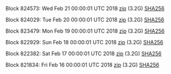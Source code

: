 Block 824573: Wed Feb 21 00:00:01 UTC 2018 [zip](https://dash-bootstrap.ams3.digitaloceanspaces.com/mainnet/2018-02-21/bootstrap.dat.zip) (3.2G) [SHA256](https://dash-bootstrap.ams3.digitaloceanspaces.com/mainnet/2018-02-21/sha256.txt)

Block 824029: Tue Feb 20 00:00:01 UTC 2018 [zip](https://dash-bootstrap.ams3.digitaloceanspaces.com/mainnet/2018-02-20/bootstrap.dat.zip) (3.2G) [SHA256](https://dash-bootstrap.ams3.digitaloceanspaces.com/mainnet/2018-02-20/sha256.txt)

Block 823479: Mon Feb 19 00:00:01 UTC 2018 [zip](https://dash-bootstrap.ams3.digitaloceanspaces.com/mainnet/2018-02-19/bootstrap.dat.zip) (3.2G) [SHA256](https://dash-bootstrap.ams3.digitaloceanspaces.com/mainnet/2018-02-19/sha256.txt)

Block 822929: Sun Feb 18 00:00:01 UTC 2018 [zip](https://dash-bootstrap.ams3.digitaloceanspaces.com/mainnet/2018-02-18/bootstrap.dat.zip) (3.2G) [SHA256](https://dash-bootstrap.ams3.digitaloceanspaces.com/mainnet/2018-02-18/sha256.txt)

Block 822382: Sat Feb 17 00:00:01 UTC 2018 [zip](https://dash-bootstrap.ams3.digitaloceanspaces.com/mainnet/2018-02-17/bootstrap.dat.zip) (3.2G) [SHA256](https://dash-bootstrap.ams3.digitaloceanspaces.com/mainnet/2018-02-17/sha256.txt)

Block 821834: Fri Feb 16 00:00:01 UTC 2018 [zip](https://dash-bootstrap.ams3.digitaloceanspaces.com/mainnet/2018-02-16/bootstrap.dat.zip) (3.2G) [SHA256](https://dash-bootstrap.ams3.digitaloceanspaces.com/mainnet/2018-02-16/sha256.txt)
